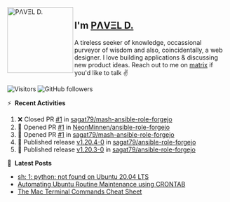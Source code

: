<img align="left" width="150" height="150" alt="PΛVΞL D." src="https://res.cloudinary.com/dimov/image/upload/c_scale,w_150/v1674315300/logo_qxj2ir.png"/>

## I'm [PΛVΞL D.][homepage]

A tireless seeker of knowledge, occassional purveyor of wisdom and also, coincidentally, a web designer. I love building applications & discussing new product ideas. Reach out to me on [matrix][matrixto] if you'd like to talk ✌️



[homepage]: https://l.dimov.xyz/page?ref=github.com
[matrixto]: https://l.dimov.xyz/matrix?ref=github.com
[github]: https://l.dimov.xyz/github?ref=github.com
   
![Visitors](https://visitor-badge.laobi.icu/badge?page_id=sagat79.vistorsBadge)
![GitHub followers](https://img.shields.io/github/followers/sagat79?color=velvet&style=flat-square)

:zap: &nbsp;**Recent Activities**
  
<!--START_SECTION:activity-->
1. ❌ Closed PR [#1](https://github.com/sagat79/mash-ansible-role-forgejo/pull/1) in [sagat79/mash-ansible-role-forgejo](https://github.com/sagat79/mash-ansible-role-forgejo)
2. 💪 Opened PR [#1](https://github.com/NeonMinnen/ansible-role-forgejo/pull/1) in [NeonMinnen/ansible-role-forgejo](https://github.com/NeonMinnen/ansible-role-forgejo)
3. 💪 Opened PR [#1](https://github.com/sagat79/mash-ansible-role-forgejo/pull/1) in [sagat79/mash-ansible-role-forgejo](https://github.com/sagat79/mash-ansible-role-forgejo)
4. 🚀 Published release [v1.20.4-0](https://github.com/sagat79/ansible-role-forgejo/releases/tag/v1.20.4-0) in [sagat79/ansible-role-forgejo](https://github.com/sagat79/ansible-role-forgejo)
5. 🚀 Published release [v1.20.3-0](https://github.com/sagat79/ansible-role-forgejo/releases/tag/v1.20.3-0) in [sagat79/ansible-role-forgejo](https://github.com/sagat79/ansible-role-forgejo)
<!--END_SECTION:activity-->

📑 &nbsp;**Latest Posts**

<!-- DIMOV-POST-LIST:START -->
- [sh: 1: python: not found on Ubuntu 20.04 LTS](https://www.dimov.xyz/sh-1-python-not-found/)
- [Automating Ubuntu Routine Maintenance using CRONTAB](https://www.dimov.xyz/automating-ubuntu-routine-maintenance-using-crontab/)
- [The Mac Terminal Commands Cheat Sheet](https://www.dimov.xyz/the-mac-terminal-commands-cheat-sheet/)
<!-- DIMOV-POST-LIST:END -->
